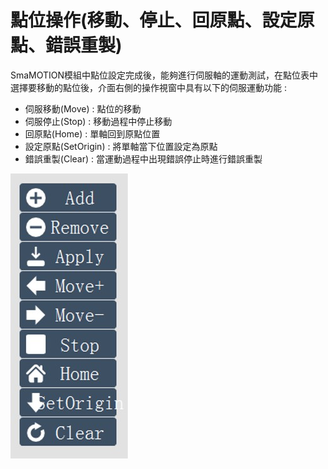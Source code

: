 # 點位操作\(移動、停止、回原點、設定原點、錯誤重製\)

SmaMOTION模組中點位設定完成後，能夠進行伺服軸的運動測試，在點位表中選擇要移動的點位後，介面右側的操作視窗中具有以下的伺服運動功能 :

* 伺服移動(Move) : 點位的移動
* 伺服停止(Stop) : 移動過程中停止移動
* 回原點(Home) : 單軸回到原點位置
* 設定原點(SetOrigin) : 將單軸當下位置設定為原點
* 錯誤重製(Clear) : 當運動過程中出現錯誤停止時進行錯誤重製

![](../.gitbook/assets/servooperation.jpg)
